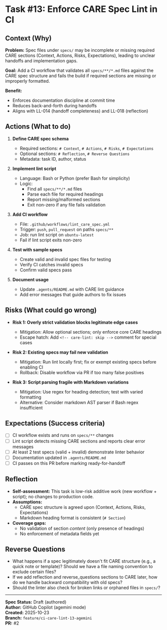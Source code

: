 # Task #13: Enforce CARE Spec Lint in CI

## Context (Why)

**Problem:** Spec files under `specs/` may be incomplete or missing required CARE sections (Context, Actions, Risks, Expectations), leading to unclear handoffs and implementation gaps.

**Goal:** Add a CI workflow that validates all `specs/**/*.md` files against the CARE spec structure and fails the build if required sections are missing or improperly formatted.

**Benefit:**

- Enforces documentation discipline at commit time
- Reduces back-and-forth during handoffs
- Aligns with LL-014 (handoff completeness) and LL-018 (reflection)

## Actions (What to do)

1. **Define CARE spec schema**
   - Required sections: `# Context`, `# Actions`, `# Risks`, `# Expectations`
   - Optional sections: `# Reflection`, `# Reverse Questions`
   - Metadata: task ID, author, status

2. **Implement lint script**
   - Language: Bash or Python (prefer Bash for simplicity)
   - Logic:
     - Find all `specs/**/*.md` files
     - Parse each file for required headings
     - Report missing/malformed sections
     - Exit non-zero if any file fails validation

3. **Add CI workflow**
   - File: `.github/workflows/lint_care_spec.yml`
   - Trigger: `push`, `pull_request` on paths `specs/**`
   - Job: run lint script on `ubuntu-latest`
   - Fail if lint script exits non-zero

4. **Test with sample specs**
   - Create valid and invalid spec files for testing
   - Verify CI catches invalid specs
   - Confirm valid specs pass

5. **Document usage**
   - Update `.agents/README.md` with CARE lint guidance
   - Add error messages that guide authors to fix issues

## Risks (What could go wrong)

- **Risk 1: Overly strict validation blocks legitimate edge cases**
  - Mitigation: Allow optional sections; only enforce core CARE headings
  - Escape hatch: Add `<!-- care-lint: skip -->` comment for special cases

- **Risk 2: Existing specs may fail new validation**
  - Mitigation: Run lint locally first; fix or exempt existing specs before enabling CI
  - Rollback: Disable workflow via PR if too many false positives

- **Risk 3: Script parsing fragile with Markdown variations**
  - Mitigation: Use regex for heading detection; test with varied formatting
  - Alternative: Consider markdown AST parser if Bash regex insufficient

## Expectations (Success criteria)

- [ ] CI workflow exists and runs on `specs/**` changes
- [ ] Lint script detects missing CARE sections and reports clear error messages
- [ ] At least 2 test specs (valid + invalid) demonstrate linter behavior
- [ ] Documentation updated in `.agents/README.md`
- [ ] CI passes on this PR before marking ready-for-handoff

## Reflection

- **Self-assessment:** This task is low-risk additive work (new workflow + script); no changes to production code.
- **Assumptions:**
  - CARE spec structure is agreed upon (Context, Actions, Risks, Expectations)
  - Markdown heading format is consistent (`# Section`)
- **Coverage gaps:**
  - No validation of section *content* (only presence of headings)
  - No enforcement of metadata fields yet

## Reverse Questions

- What happens if a spec legitimately doesn't fit CARE structure (e.g., a quick note or template)? Should we have a file naming convention to exclude certain files?
- If we add reflection and reverse_questions sections to CARE later, how do we handle backward compatibility with old specs?
- Should the linter also check for broken links or orphaned files in `specs/`?

---

**Spec Status:** Draft (authored)  
**Author:** GitHub Copilot (agemini mode)  
**Created:** 2025-10-23  
**Branch:** `feature/ci-care-lint-13-agemini`  
**PR:** #2
